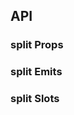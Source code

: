 ## API

### split Props

<field-table :data="splitProps"/>

### split Emits

<field-table :data="splitEmits" type="emits"/>

### split Slots

<field-table :data="splitSlots" type="slots"/>

<script setup>
import { ref } from 'vue';

const splitProps = ref([
  {
    name: 'component',
    desc: '分割框的 html 标签',
    type: 'string',
    value: '\'div\'',
  },
  {
    name: 'direction',
    desc: '分割的方向',
    type: '\'horizontal\' | \'vertical\'',
    value: '\'horizontal\'',
  },
  {
    name: 'size (v-model)',
    desc: '分割的大小，可以是 0~1 代表百分比，或具体数值的像素，如 300px',
    type: 'number|string',
    value: '-',
  },
  {
    name: 'default-size',
    desc: '默认分割的大小，可以是 0~1 代表百分比，或具体数值的像素，如 300px',
    type: 'number|string',
    value: '0.5',
  },
  {
    name: 'min',
    desc: '最小阈值，可以是 0~1 代表百分比，或具体数值的像素，如 300px',
    type: 'number|string',
    value: '-',
  },
  {
    name: 'max',
    desc: '最大阈值，可以是 0~1 代表百分比，或具体数值的像素，如 300px',
    type: 'number|string',
    value: '-',
  },
  {
    name: 'disabled',
    desc: '是否禁用',
    type: 'boolean',
    value: 'false',
  },
]);

const splitEmits = ref([
  {
    name: 'move-start',
    desc: '开始拖拽之前触发',
    type: '-',
    value: '-',
  },
  {
    name: 'moving',
    desc: '拖拽时触发',
    type: '-',
    value: '-',
  },
  {
    name: 'move-end',
    desc: '拖拽结束之后触发',
    type: '-',
    value: '-',
  },
]);

const splitSlots = ref([
  {
    name: 'first',
    desc: '第一个面板的内容',
    type: '-',
    value: '-',
  },
  {
    name: 'resize-trigger',
    desc: '伸缩杆的内容',
    type: '-',
    value: '-',
  },
  {
    name: 'resize-trigger-icon',
    desc: '伸缩杆的图标',
    type: '-',
    value: '-',
  },
  {
    name: 'second',
    desc: '第二个面板的内容',
    type: '-',
    value: '-',
  },
]);
</script>
